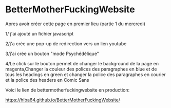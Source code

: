 # BetterMotherFuckingWebsite

Apres avoir créer cette page en premier lieu (partie 1 du mercredi) 


1/ j'ai ajouté un fichier javascript 


2/j'a crée une pop-up de redirection vers un lien youtube


3/j'ai crée un bouton "mode Psychédélique"


4/Le click sur le bouton permet de  changer le background de la page en magenta,Changer la couleur des polices des paragraphes en blue et de tous les headings en green et changer la police des paragraphes en courier et la police des headers en Comic Sans


Voici le lien de bettermotherfuckingwebsite en production:



https://hiba64.github.io/BetterMotherFuckingWebsite/
